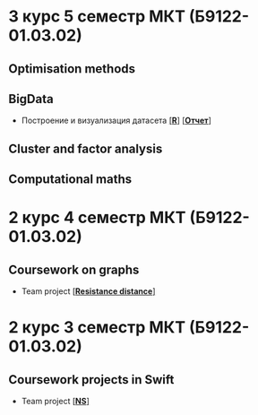 # 3 курс 5 семестр МКТ (Б9122-01.03.02)
## Optimisation methods

## BigData

- Построение и визуализация датасета [[**R**]](https://github.com/Dilijorwen/Education/blob/main/projects/BigData/lab1.R) [[**Отчет**]]()

## Cluster and factor analysis

## Computational maths


# 2 курс 4 семестр МКТ (Б9122-01.03.02)

## Coursework on graphs
- Team project [[**Resistance distance**]](https://github.com/Dilijorwen/Resistance-distance)


# 2 курс 3 семестр МКТ (Б9122-01.03.02)

## Coursework projects in Swift
- Team project [[**NS**]](https://github.com/Dilijorwen/NS)





